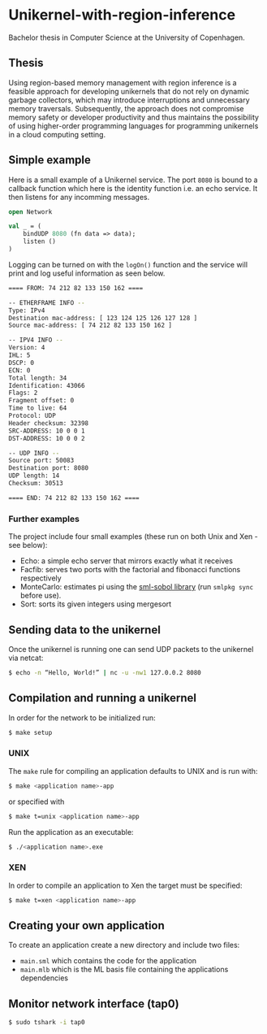 # Unikernel-with-region-inference
Bachelor thesis in Computer Science at the University of Copenhagen.

## Thesis
Using region-based memory management with region inference is a feasible approach for developing unikernels that do not rely on dynamic garbage collectors, which may introduce interruptions and unnecessary memory traversals. Subsequently, the approach does not compromise memory safety or developer productivity and thus maintains the possibility of using higher-order programming languages for programming unikernels in a cloud computing setting.

## Simple example
Here is a small example of a Unikernel service. The port `8080` is bound to a callback function which
here is the identity function i.e. an echo service. It then listens for any incomming messages.
```ml
open Network

val _ = (
    bindUDP 8080 (fn data => data);
    listen ()
)
```
Logging can be turned on with the `logOn()` function and the service will print and log useful information
as seen below.
```sh
==== FROM: 74 212 82 133 150 162 ====

-- ETHERFRAME INFO --
Type: IPv4
Destination mac-address: [ 123 124 125 126 127 128 ]
Source mac-address: [ 74 212 82 133 150 162 ]

-- IPV4 INFO --
Version: 4
IHL: 5
DSCP: 0
ECN: 0
Total length: 34
Identification: 43066
Flags: 2
Fragment offset: 0
Time to live: 64
Protocol: UDP
Header checksum: 32398
SRC-ADDRESS: 10 0 0 1
DST-ADDRESS: 10 0 0 2

-- UDP INFO --
Source port: 50083
Destination port: 8080
UDP length: 14
Checksum: 30513

==== END: 74 212 82 133 150 162 ====
```

### Further examples
The project include four small examples (these run on both Unix and Xen - see below):
* Echo: a simple echo server that mirrors exactly what it receives
* Facfib: serves two ports with the factorial and fibonacci functions respectively
* MonteCarlo: estimates pi using the [sml-sobol library](https://github.com/diku-dk/sml-sobol) (run `smlpkg sync` before use).
* Sort: sorts its given integers using mergesort

## Sending data to the unikernel
Once the unikernel is running one can send UDP packets to the unikernel via netcat: <br />
```sh
$ echo -n “Hello, World!” | nc -u -nw1 127.0.0.2 8080
```

## Compilation and running a unikernel
In order for the network to be initialized run:
```sh
$ make setup
```

### UNIX
The `make` rule for compiling an application defaults to UNIX and is run with:
```sh
$ make <application name>-app
```
or specified with
```sh
$ make t=unix <application name>-app
```

Run the application as an executable:
```sh
$ ./<application name>.exe
```

### XEN
In order to compile an application to Xen the target must be specified:
```sh
$ make t=xen <application name>-app
```

## Creating your own application
To create an application create a new directory and include two files:
* `main.sml` which contains the code for the application
* `main.mlb` which is the ML basis file containing the applications dependencies

## Monitor network interface (tap0)
```sh
$ sudo tshark -i tap0
```